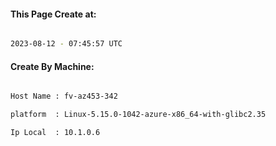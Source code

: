 
   
#### This Page Create at:

```bash

2023-08-12 - 07:45:57 UTC

```

#### Create By Machine:

```bash

Host Name : fv-az453-342

platform  : Linux-5.15.0-1042-azure-x86_64-with-glibc2.35

Ip Local  : 10.1.0.6

```

